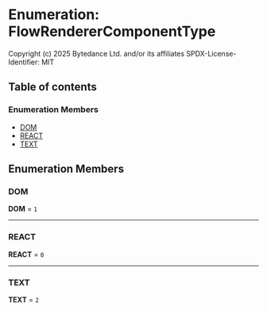 # Enumeration: FlowRendererComponentType

Copyright (c) 2025 Bytedance Ltd. and/or its affiliates
SPDX-License-Identifier: MIT

## Table of contents

### Enumeration Members

* [DOM](/auto-docs/free-layout-editor/enums/FlowRendererComponentType.md#dom)
* [REACT](/auto-docs/free-layout-editor/enums/FlowRendererComponentType.md#react)
* [TEXT](/auto-docs/free-layout-editor/enums/FlowRendererComponentType.md#text)

## Enumeration Members

### DOM

**DOM** = `1`

***

### REACT

**REACT** = `0`

***

### TEXT

**TEXT** = `2`
